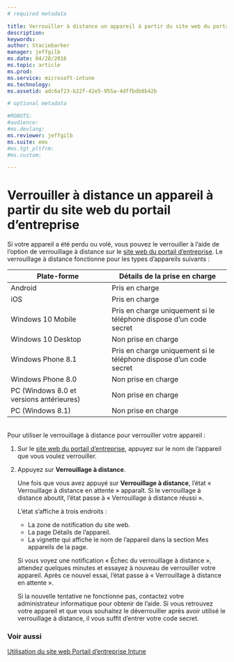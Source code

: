 ```yaml
---
# required metadata

title: Verrouiller à distance un appareil à partir du site web du portail d’entreprise | Microsoft Intune
description:
keywords:
author: Staciebarker
manager: jeffgilb
ms.date: 04/28/2016
ms.topic: article
ms.prod:
ms.service: microsoft-intune
ms.technology:
ms.assetid: adc6af23-b22f-42e5-955a-4dffbdb8b42b

# optional metadata

#ROBOTS:
#audience:
#ms.devlang:
ms.reviewer: jeffgilb
ms.suite: ems
#ms.tgt_pltfrm:
#ms.custom:

---
```



# Verrouiller à distance un appareil à partir du site web du portail d’entreprise

Si votre appareil a été perdu ou volé, vous pouvez le verrouiller à l’aide de l’option de verrouillage à distance sur le [site web du portail d’entreprise](http://portal.manage.microsoft.com). Le verrouillage à distance fonctionne pour les types d’appareils suivants :

Plate-forme  |Détails de la prise en charge  
---------|---------
Android | Pris en charge       
iOS | Pris en charge
Windows 10 Mobile | Pris en charge uniquement si le téléphone dispose d’un code secret     
Windows 10 Desktop | Non prise en charge  
Windows Phone 8.1 | Pris en charge uniquement si le téléphone dispose d’un code secret
Windows Phone 8.0 | Non prise en charge
PC (Windows 8.0 et versions antérieures) | Non prise en charge       
PC (Windows 8.1) | Non prise en charge

</br>
Pour utiliser le verrouillage à distance pour verrouiller votre appareil :

1.  Sur le [site web du portail d’entreprise](http://portal.manage.microsoft.com), appuyez sur le nom de l’appareil que vous voulez verrouiller.

2.  Appuyez sur **Verrouillage à distance**.

    Une fois que vous avez appuyé sur **Verrouillage à distance**, l’état « Verrouillage à distance en attente » apparaît.  Si le verrouillage à distance aboutit, l’état passe à « Verrouillage à distance réussi ».

    L’état s’affiche à trois endroits :

    * La zone de notification du site web. 
    * La page Détails de l’appareil.
    * La vignette qui affiche le nom de l’appareil dans la section Mes appareils de la page.

    Si vous voyez une notification « Échec du verrouillage à distance », attendez quelques minutes et essayez à nouveau de verrouiller votre appareil. Après ce nouvel essai, l’état passe à « Verrouillage à distance en attente ». 

    Si la nouvelle tentative ne fonctionne pas, contactez votre administrateur informatique pour obtenir de l’aide. Si vous retrouvez votre appareil et que vous souhaitez le déverrouiller après avoir utilisé le verrouillage à distance, il vous suffit d’entrer votre code secret.


### Voir aussi
[Utilisation du site web Portail d’entreprise Intune](using-the-intune-company-portal-website.md)

<!--HONumber=May16_HO1-->


